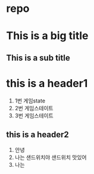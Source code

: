 # repo
This is a big title
===================
This is a sub title
-------------------
# this is a header1
1. 1번 게임state
2. 2번 게임스테이트
3. 3번 게임스테이트
## this is a header2
1. 안녕
2. 나는 샌드위치야
샌드위치 맛있어
3. 나는 
